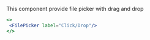 This component provide file picker with drag and drop

```jsx
<>
 <FilePicker label="Click/Drop"/>
</>
```
